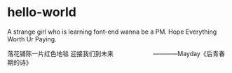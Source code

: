 # hello-world

A strange girl who is learning font-end wanna be a PM.
Hope Everything Worth Ur Paying.

落花铺陈一片红色地毯 迎接我们到未来
                       ————Mayday《后青春期的诗》
